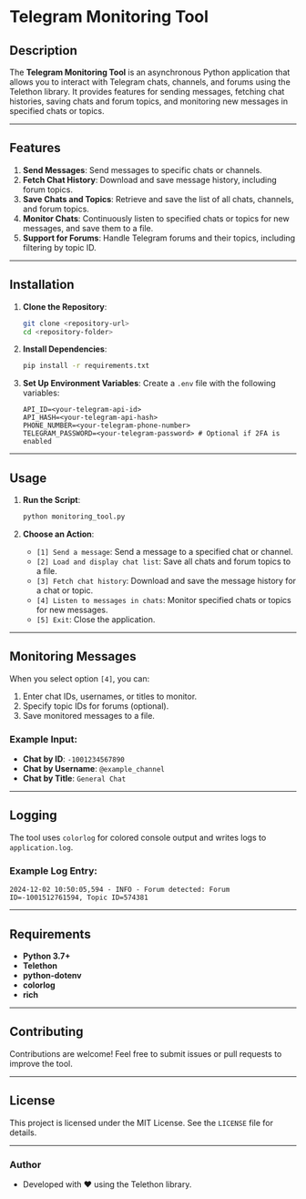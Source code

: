 # Telegram Monitoring Tool

## Description

The **Telegram Monitoring Tool** is an asynchronous Python application that allows you to interact with Telegram chats, channels, and forums using the Telethon library. It provides features for sending messages, fetching chat histories, saving chats and forum topics, and monitoring new messages in specified chats or topics.

---

## Features

1. **Send Messages**: Send messages to specific chats or channels.
2. **Fetch Chat History**: Download and save message history, including forum topics.
3. **Save Chats and Topics**: Retrieve and save the list of all chats, channels, and forum topics.
4. **Monitor Chats**: Continuously listen to specified chats or topics for new messages, and save them to a file.
5. **Support for Forums**: Handle Telegram forums and their topics, including filtering by topic ID.

---

## Installation

1. **Clone the Repository**:
   ```bash
   git clone <repository-url>
   cd <repository-folder>
   ```

2. **Install Dependencies**:
   ```bash
   pip install -r requirements.txt
   ```

3. **Set Up Environment Variables**:
   Create a `.env` file with the following variables:
   ```env
   API_ID=<your-telegram-api-id>
   API_HASH=<your-telegram-api-hash>
   PHONE_NUMBER=<your-telegram-phone-number>
   TELEGRAM_PASSWORD=<your-telegram-password> # Optional if 2FA is enabled
   ```

---

## Usage

1. **Run the Script**:
   ```bash
   python monitoring_tool.py
   ```

2. **Choose an Action**:
   - `[1] Send a message`: Send a message to a specified chat or channel.
   - `[2] Load and display chat list`: Save all chats and forum topics to a file.
   - `[3] Fetch chat history`: Download and save the message history for a chat or topic.
   - `[4] Listen to messages in chats`: Monitor specified chats or topics for new messages.
   - `[5] Exit`: Close the application.

---

## Monitoring Messages

When you select option `[4]`, you can:
1. Enter chat IDs, usernames, or titles to monitor.
2. Specify topic IDs for forums (optional).
3. Save monitored messages to a file.

### Example Input:
- **Chat by ID**: `-1001234567890`
- **Chat by Username**: `@example_channel`
- **Chat by Title**: `General Chat`

---

## Logging

The tool uses `colorlog` for colored console output and writes logs to `application.log`.

### Example Log Entry:
```text
2024-12-02 10:50:05,594 - INFO - Forum detected: Forum ID=-1001512761594, Topic ID=574381
```

---

## Requirements

- **Python 3.7+**
- **Telethon**
- **python-dotenv**
- **colorlog**
- **rich**

---

## Contributing

Contributions are welcome! Feel free to submit issues or pull requests to improve the tool.

---

## License

This project is licensed under the MIT License. See the `LICENSE` file for details.

---

### Author

- Developed with ❤️ using the Telethon library.